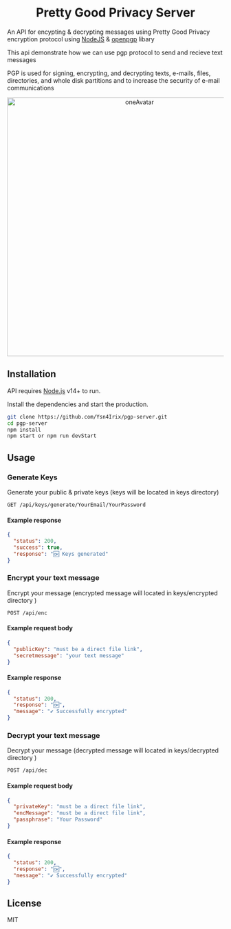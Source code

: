 <h1 align="center">Pretty Good Privacy Server</h1>

An API for encypting & decrypting messages using Pretty Good Privacy encryption protocol using [NodeJS](https://nodejs.org) & [openpgp](https://www.openpgp.org) libary

This api demonstrate how we can use pgp protocol to send and recieve text messages

PGP is used for signing, encrypting, and decrypting texts, e-mails, files, directories, and whole disk partitions and to increase the security of e-mail communications

<p align="center">
 <img width="600px" src="https://res.cloudinary.com/ydevcloud/image/upload/v1655741791/rhyzcnqopulxgngr1mek.jpg" align="center" alt="oneAvatar" />
</p>

## Installation

API requires [Node.js](https://nodejs.org/) v14+ to run.

Install the dependencies and start the production.

```sh
git clone https://github.com/Ysn4Irix/pgp-server.git
cd pgp-server
npm install
npm start or npm run devStart
```

## Usage

### Generate Keys

Generate your public & private keys (keys will be located in keys directory)

```endpoint
GET /api/keys/generate/YourEmail/YourPassword
```

#### Example response

```json
{
  "status": 200,
  "success": true,
  "response": "🆗 Keys generated"
}
```

### Encrypt your text message

Encrypt your message (encrypted message will located in keys/encrypted directory )

```endpoint
POST /api/enc
```

#### Example request body

```json
{
  "publicKey": "must be a direct file link",
  "secretmessage": "your text message"
}
```

#### Example response

```json
{
  "status": 200,
  "response": "🆗",
  "message": "✔️ Successfully encrypted"
}
```

### Decrypt your text message

Decrypt your message (decrypted message will located in keys/decrypted directory )

```endpoint
POST /api/dec
```

#### Example request body

```json
{
  "privateKey": "must be a direct file link",
  "encMessage": "must be a direct file link",
  "passphrase": "Your Password"
}
```

#### Example response

```json
{
  "status": 200,
  "response": "🆗",
  "message": "✔️ Successfully encrypted"
}
```

## License

MIT
